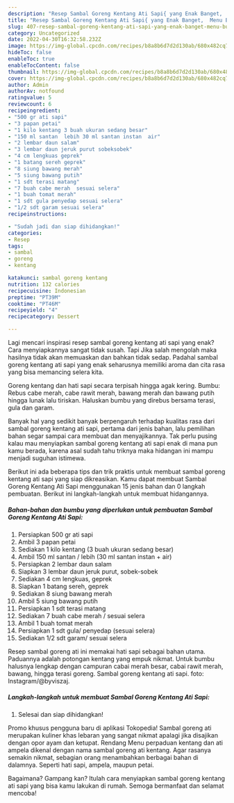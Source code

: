 ```yaml
---
description: "Resep Sambal Goreng Kentang Ati Sapi{ yang Enak Banget,  Menu Buat lebaran"
title: "Resep Sambal Goreng Kentang Ati Sapi{ yang Enak Banget,  Menu Buat lebaran"
slug: 407-resep-sambal-goreng-kentang-ati-sapi-yang-enak-banget-menu-buat-lebaran
category: Uncategorized
date: 2022-04-30T16:32:58.232Z
image: https://img-global.cpcdn.com/recipes/b8a8b6d7d2d130ab/680x482cq70/sambal-goreng-kentang-ati-sapi-foto-resep-utama.jpg
hideToc: false
enableToc: true
enableTocContent: false
thumbnail: https://img-global.cpcdn.com/recipes/b8a8b6d7d2d130ab/680x482cq70/sambal-goreng-kentang-ati-sapi-foto-resep-utama.jpg
cover: https://img-global.cpcdn.com/recipes/b8a8b6d7d2d130ab/680x482cq70/sambal-goreng-kentang-ati-sapi-foto-resep-utama.jpg
author: Admin
authorAv: notfound
ratingvalue: 5
reviewcount: 6
recipeingredient:
- "500 gr ati sapi"
- "3 papan petai"
- "1 kilo kentang 3 buah ukuran sedang besar"
- "150 ml santan  lebih 30 ml santan instan  air"
- "2 lembar daun salam"
- "3 lembar daun jeruk purut sobeksobek"
- "4 cm lengkuas geprek"
- "1 batang sereh geprek"
- "8 siung bawang merah"
- "5 siung bawang putih"
- "1 sdt terasi matang"
- "7 buah cabe merah  sesuai selera"
- "1 buah tomat merah"
- "1 sdt gula penyedap sesuai selera"
- "1/2 sdt garam sesuai selera"
recipeinstructions:

- "Sudah jadi dan siap dihidangkan!"
categories:
- Resep
tags:
- sambal
- goreng
- kentang

katakunci: sambal goreng kentang 
nutrition: 132 calories
recipecuisine: Indonesian
preptime: "PT39M"
cooktime: "PT46M"
recipeyield: "4"
recipecategory: Dessert

---
```



Lagi mencari inspirasi resep sambal goreng kentang ati sapi yang enak? Cara menyiapkannya sangat tidak susah. Tapi Jika salah mengolah maka hasilnya tidak akan memuaskan dan bahkan tidak sedap. Padahal sambal goreng kentang ati sapi yang enak seharusnya memiliki aroma dan cita rasa yang bisa memancing selera kita.


Goreng kentang dan hati sapi secara terpisah hingga agak kering. Bumbu: Rebus cabe merah, cabe rawit merah, bawang merah dan bawang putih hingga lunak lalu tiriskan. Haluskan bumbu yang direbus bersama terasi, gula dan garam.

Banyak hal yang sedikit banyak berpengaruh terhadap kualitas rasa dari sambal goreng kentang ati sapi, pertama dari jenis bahan, lalu pemilihan bahan segar sampai cara membuat dan menyajikannya. Tak perlu pusing kalau mau menyiapkan sambal goreng kentang ati sapi enak di mana pun kamu berada, karena asal sudah tahu triknya maka hidangan ini mampu menjadi suguhan istimewa.


Berikut ini ada beberapa tips dan trik praktis untuk membuat sambal goreng kentang ati sapi yang siap dikreasikan. Kamu dapat membuat Sambal Goreng Kentang Ati Sapi menggunakan 15 jenis bahan dan 0 langkah pembuatan. Berikut ini langkah-langkah untuk membuat hidangannya.

<!--inarticleads1-->

##### Bahan-bahan dan bumbu yang diperlukan untuk pembuatan Sambal Goreng Kentang Ati Sapi:

1. Persiapkan 500 gr ati sapi
1. Ambil 3 papan petai
1. Sediakan 1 kilo kentang (3 buah ukuran sedang besar)
1. Ambil 150 ml santan / lebih (30 ml santan instan + air)
1. Persiapkan 2 lembar daun salam
1. Siapkan 3 lembar daun jeruk purut, sobek-sobek
1. Sediakan 4 cm lengkuas, geprek
1. Siapkan 1 batang sereh, geprek
1. Sediakan 8 siung bawang merah
1. Ambil 5 siung bawang putih
1. Persiapkan 1 sdt terasi matang
1. Sediakan 7 buah cabe merah / sesuai selera
1. Ambil 1 buah tomat merah
1. Persiapkan 1 sdt gula/ penyedap (sesuai selera)
1. Sediakan 1/2 sdt garam/ sesuai selera


Resep sambal goreng ati ini memakai hati sapi sebagai bahan utama. Paduannya adalah potongan kentang yang empuk nikmat. Untuk bumbu halusnya lengkap dengan campuran cabai merah besar, cabai rawit merah, bawang, hingga terasi goreng. Sambal goreng kentang ati sapi. foto: Instagram/@byviszaj. 

<!--inarticleads2-->

##### Langkah-langkah untuk membuat Sambal Goreng Kentang Ati Sapi:


1. Selesai dan siap dihidangkan!

Promo khusus pengguna baru di aplikasi Tokopedia! Sambal goreng ati merupakan kuliner khas lebaran yang sangat nikmat apalagi jika disajikan dengan opor ayam dan ketupat. Rendang Menu perpaduan kentang dan ati ampela dikenal dengan nama sambal goreng ati kentang. Agar rasanya semakin nikmat, sebagian orang menambahkan berbagai bahan di dalamnya. Seperti hati sapi, ampela, maupun petai. 

Bagaimana? Gampang kan? Itulah cara menyiapkan sambal goreng kentang ati sapi yang bisa kamu lakukan di rumah. Semoga bermanfaat dan selamat mencoba!
